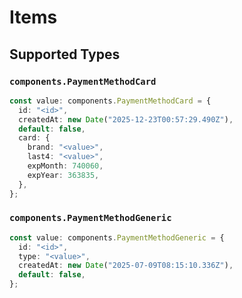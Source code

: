 # Items


## Supported Types

### `components.PaymentMethodCard`

```typescript
const value: components.PaymentMethodCard = {
  id: "<id>",
  createdAt: new Date("2025-12-23T00:57:29.490Z"),
  default: false,
  card: {
    brand: "<value>",
    last4: "<value>",
    expMonth: 740060,
    expYear: 363835,
  },
};
```

### `components.PaymentMethodGeneric`

```typescript
const value: components.PaymentMethodGeneric = {
  id: "<id>",
  type: "<value>",
  createdAt: new Date("2025-07-09T08:15:10.336Z"),
  default: false,
};
```

